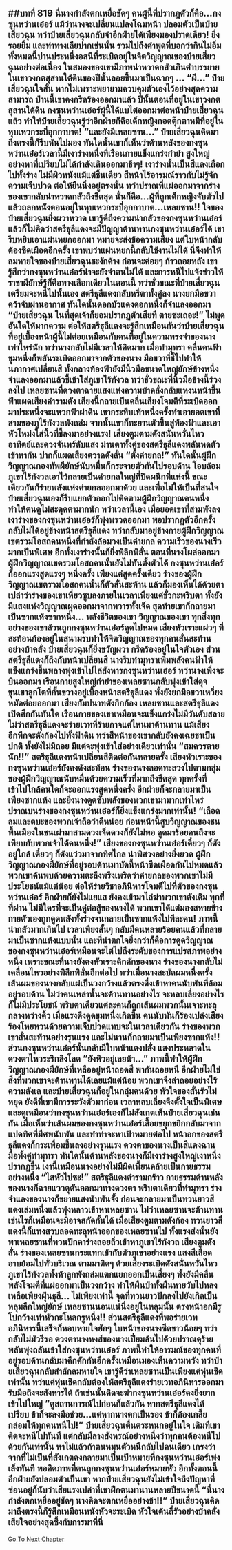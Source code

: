 ##บทที่ 819 นี่นางกำลังตกเหยื่อชัดๆ
คนผู้นี้ที่ปรากฏตัวก็คือ...กงซุนหว่านเอ๋อร์ แม้ว่านางจะเปลี่ยนแปลงโฉมหน้า ปลอมตัวเป็นป๋ายเสี่ยวฉุน ทว่าป๋ายเสี่ยวฉุนกลับจำอีกฝ่ายได้เพียงมองปราดเดียว!
ยิ่งรอยยิ้ม และท่าทางเลียปากเช่นนั้น รวมไปถึงคำพูดที่บอกว่ากินไม่อิ่ม ทั้งหมดนี้ปานประหนึ่งอสนีที่ระเบิดอยู่ในจิตวิญญาณของป๋ายเสี่ยวฉุนอย่างต่อเนื่อง
ในสมองของเขามีภาพน่าหวาดกลัวเกินคำบรรยายในเขาวงกตสุสานใต้ดินของปีนั้นลอยขึ้นมาเป็นฉากๆ ...
“ผี...” ป๋ายเสี่ยวฉุนใจสั่น หากไม่เพราะพยายามควบคุมตัวเองไว้อย่างสุดความสามารถ ป่านนี้เขาคงกรีดร้องออกมาแล้ว ปีนั้นตอนที่อยู่ในเขาวงกตสุสานใต้ดิน กงซุนหว่านเอ๋อร์ผู้นี้ได้แบไต๋ออกมาต่อหน้าป๋ายเสี่ยวฉุนแล้ว ทำให้ป๋ายเสี่ยวฉุนรู้ว่าอีกฝ่ายก็คือเด็กหญิงกอดตุ๊กตาหมีที่อยู่ในหุบเหวกระบี่อุกกาบาต!
“และยังมีเหลยซาน...” ป๋ายเสี่ยวฉุนคิดมาถึงตรงนี้ก็รีบหันไปมอง ทันใดนั้นเขาก็เห็นว่าด้านหลังของกงซุนหว่านเอ๋อร์เวลานี้มีเงาร่างหนึ่งที่เรือนกายแข็งแกร่งกำยำ สูงใหญ่อย่างหาที่เปรียบไม่ได้กำลังเดินออกมาช้าๆ!
เงาร่างนั้นเป็นสีแดงเถือกไปทั้งร่าง ไม่มีผิวหนังแม้แต่ชิ้นเดียว สีหน้าไร้อารมณ์ราวกับไม่รู้จักความเจ็บปวด ต่อให้ยืนนิ่งอยู่ตรงนั้น ทว่าปราณที่แผ่ออกมาจากร่างของเขากลับน่าหวาดกลัวถึงขีดสุด
นั่นก็คือ...ผู้ที่ถูกเด็กหญิงจับตัวไปแล้วถลกหนังตอนอยู่ในหุบเหวกระบี่อุกกาบาต...เหลยซาน!!
ใจของป๋ายเสี่ยวฉุนยิ่งผวาหวาด เขารู้ดีถึงความน่ากลัวของกงซุนหว่านเอ๋อร์ แล้วก็ไม่คิดว่าสตรีธุลีแดงจะมีปัญญาต้านทานกงซุนหว่านเอ๋อร์ได้ เขารีบหยิบเอาแผ่นหยกออกมา หมายจะส่งข้อความเสียง แต่ใบหน้ากลับต้องซีดเผือดอีกครั้ง เขาพบว่าแผ่นหยกนี้กลับใช้งานไม่ได้
นี่จึงทำให้ลมหายใจของป๋ายเสี่ยวฉุนชะงักค้าง ก่อนจะค่อยๆ ก้าวถอยหลัง เขารู้สึกว่ากงซุนหว่านเอ๋อร์น่าจะยังจำตนไม่ได้ และการหนีไปแจ้งข่าวให้ราชาผียักษ์รู้ก็คือทางเลือกเดียวในตอนนี้
ทว่าชั่วขณะที่ป๋ายเสี่ยวฉุนเตรียมจะหนีไปนั้นเอง สตรีธุลีแดงกลับหรี่ตาทั้งคู่ลง นางยกมือขวาคว้าจับผ่านอากาศ ทันใดนั้นดอกบัวแดงดอกหนึ่งก็จำแลงออกมา
“ป๋ายเสี่ยวฉุน ในที่สุดเจ้าก็ยอมปรากฏตัวเสียที ตายซะเถอะ!” ไม่พูดอันใดให้มากความ ต่อให้สตรีธุลีแดงจะรู้สึกเหมือนกันว่าป๋ายเสี่ยวฉุนที่อยู่เบื้องหน้าผู้นี้ไม่ค่อยเหมือนกับคนที่อยู่ในความทรงจำของนางเท่าไหร่นัก ทว่านางกลับไม่มีเวลาให้คิดมาก เมื่อทำมุทรา คลื่นคนฟ้าขุมหนึ่งก็พลันระเบิดออกมาจากตัวของนาง มือขวาที่ชี้ไปทำให้นภากาศเปลี่ยนสี ทั้งกลางท้องฟ้ายังมีนิ้วมือขนาดใหญ่ยักษ์ข้างหนึ่งจำแลงออกมาแล้วชี้เข้าใส่ภูเขาไร้กังวล
ทว่าชั่วขณะที่นิ้วมือข้างนี้ร่วงลงไป เหลยซานที่ดวงตาฉายแสงแห่งความบ้าคลั่งกลับแหงนหน้าขึ้นฟ้าแผดเสียงคำรามดัง เสียงนี้กลายเป็นคลื่นเสียงโจมตีที่ระเบิดออกมาประหนึ่งจะแหวกฟ้าผ่าดิน เขากระทืบเท้าหนึ่งครั้งทำเอายอดเขาที่สามของภูไร้กังวลพังถล่ม จากนั้นเขาก็ทะยานตัวขึ้นสู่ท้องฟ้าและเอาหัวโหม่งใส่นิ้วที่ชี้ลงมาอย่างแรง!
เสียงตูมตามดังสนั่นหวั่นไหว อาทิตย์และดวงจันทร์ดับแสง ม่านตาทั้งคู่ของสตรีธุลีแดงพลันหดตัวเข้าหากัน ปากก็แผดเสียงตวาดดังลั่น
“ตั้งค่ายกล!”
ทันใดนั้นผู้ฝึกวิญญาณกองทัพผียักษ์นับหมื่นก็กระจายตัวกันไปรอบด้าน โอบล้อมภูเขาไร้กังวลเอาไว้กลายเป็นค่ายกลใหญ่ที่ปิดผนึกที่แห่งนี้ ขณะเดียวกันก็ร่ายพลังแห่งค่ายกลออกมาด้วย
และเพื่อไม่ให้เป็นที่สนใจ ป๋ายเสี่ยวฉุนเองก็รีบแยกตัวออกไปติดตามผู้ฝึกวิญญาณคนหนึ่ง ทำให้ตนดูไม่สะดุดตามากนัก ทว่าเวลานี้เอง เมื่อยอดเขาที่สามพังลง เงาร่างของกงซุนหว่านเอ๋อร์ก็พุ่งพรวดออกมา พอปรากฏตัวอีกครั้งกลับไม่ได้อยู่ข้างหน้าสตรีธุลีแดง ทว่ากลับมาอยู่ข้างกายผู้ฝึกวิญญาณเขตรวมโอสถคนหนึ่งที่กำลังล้อมวงเป็นค่ายกล
ความเร็วของนางเร็วมากเป็นพิเศษ อีกทั้งเงาร่างนั้นก็ยิ่งพิลึกพิลั่น ตอนที่นางโผล่ออกมา ผู้ฝึกวิญญาณเขตรวมโอสถคนนั้นยังไม่ทันตั้งตัวได้ กงซุนหว่านเอ๋อร์ก็ออกแรงสูดแรงๆ หนึ่งครั้ง เพียงแค่สูดครั้งเดียว ร่างของผู้ฝึกวิญญาณเขตรวมโอสถคนนั้นก็ตัวสั่นสะท้าน แล้วก็มองเห็นได้ด้วยตาเปล่าว่าร่างของเขาเหี่ยวซูบลงภายในเวลาเพียงแค่ชั่วกะพริบตา ทั้งยังมีแสงแห่งวิญญาณผุดออกมาจากทวารทั้งเจ็ด สุดท้ายเขาก็กลายมาเป็นซากแห้งซากหนึ่ง...
พลังชีวิตของเขา วิญญาณของเขา ทุกสิ่งทุกอย่างของเขาล้วนถูกกงซุนหว่านเอ๋อร์ดูดไปหมด เสียงหัวเราะแผ่วๆ ที่สะท้อนก้องอยู่ในสนามรบทำให้จิตวิญญาณของทุกคนสั่นสะท้านอย่างบ้าคลั่ง
ป๋ายเสี่ยวฉุนก็ยิ่งขวัญผวา กรีดร้องอยู่ในใจตัวเอง ส่วนสตรีธุลีแดงก็ถึงกับหน้าเปลี่ยนสี นางรีบทำมุทราเพิ่มพลังคนฟ้าให้แข็งแกร่งขึ้นพลางพุ่งเข้าไปไล่สังหารกงซุนหว่านเอ๋อร์
ทว่านางเพิ่งจะบินออกมา เรือนกายสูงใหญ่กำยำของเหลยซานกลับพุ่งเข้าใส่ดุจขุนเขาลูกโตที่กั้นขวางอยู่เบื้องหน้าสตรีธุลีแดง ทั้งยังยกมือขวาเหวี่ยงหมัดต่อยออกมา
เสียงกัมปนาทดังกึกก้อง เหลยซานและสตรีธุลีแดงเปิดศึกกันทันใด เรือนกายของเขาเหมือนจะแข็งแกร่งไม่มีวันดับสลาย ไม่ว่าสตรีธุลีแดงจะร่ายเวทที่ร้ายกาจแค่ไหนมาต้านทาน แม้เสียงอึกทึกจะดังก้องไปทั้งฟ้าดิน ทว่าสีหน้าของเขากลับยังคงเฉยชาเป็นปกติ ทั้งยังไม่มีถอย มีแต่จะพุ่งเข้าใส่อย่างเดียวเท่านั้น
“สมควรตายนัก!!” สตรีธุลีแดงหน้าเปลี่ยนสีติดต่อกันหลายครั้ง เสียงหัวเราะของกงซุนหว่านเอ๋อร์ยังคงดังสะท้อน ร่างของนางลอดทะลวงไปตามกลุ่มของผู้ฝึกวิญญาณนับหมื่นด้วยความเร็วที่มากถึงขีดสุด ทุกครั้งที่เข้าไปใกล้คนใดก็จะออกแรงสูดหนึ่งครั้ง อีกฝ่ายก็จะกลายมาเป็นเพียงซากแห้ง
และยิ่งนางดูดซับพลังของพวกเขามามากเท่าไหร่ ปราณบนร่างของกงซุนหว่านเอ๋อร์ก็ยิ่งแข็งแกร่งมากเท่านั้น!
“เลือดลมและตบะของพวกเจ้าถือว่าดีหน่อย ก่อนหน้านี้สูบวิญญาณของชนพื้นเมืองในชนเผ่ามาสามดวงเจ็ดดวงก็ยังไม่พอ ดูดมาร้อยคนถึงจะเทียบกับพวกเจ้าได้คนหนึ่ง!” เสียงของกงซุนหว่านเอ๋อร์เดี๋ยวๆ ก็ดังอยู่ใกล้ เดี๋ยวๆ ก็ดังแว่วมาจากทิศไกล น่าพิศวงอย่างยิ่งยวด
ผู้ฝึกวิญญาณกองผียักษ์ที่อยู่รอบด้านมาบัดนี้หน้าซีดเผือดกันไปหมดแล้ว พวกเขาค้นพบด้วยความตะลึงพรึงเพริดว่าค่ายกลของพวกเขาไม่มีประโยชน์แม้แต่น้อย ต่อให้ร่ายวิชาอภินิหารโจมตีไปที่ตัวของกงซุนหว่านเอ๋อร์ อีกฝ่ายก็ยังไม่แยแส ยังคงเข้ามาไล่ฆ่าพวกเขาดังเดิม
ทุกที่ที่ผ่าน ไม่มีใครที่จะเป็นคู่ต่อสู้ของนางได้ พวกเขาได้แต่มองสหายข้างกายตัวเองถูกดูดพลังทั้งร่างจนกลายเป็นซากแห้งไปทีละคน!
ภาพนี้น่ากลัวมากเกินไป เวลาเพียงสั้นๆ กลับมีคนหลายร้อยคนแล้วที่กลายมาเป็นซากแห้งแบบนั้น และที่น่าตกใจยิ่งกว่าก็คือการดูดวิญญาณของกงซุนหว่านเอ๋อร์เหมือนจะไต่ไปถึงระดับของการแปรสภาพอย่างหนึ่ง เพราะขณะที่นางยังคงหัวเราะคิกคักของนาง ร่างของนางกลับไม่เคลื่อนไหวอย่างพิลึกพิลั่นอีกต่อไป ทว่าเมื่อนางสะบัดผมหนึ่งครั้ง เส้นผมของนางกลับแผ่เป็นวงกว้างแล้วตรงดิ่งเข้าหาคนนับพันที่ล้อมอยู่รอบด้าน ไม่ว่าคนเหล่านั้นจะต้านทานอย่างไร จะหลบเลี่ยงอย่างไรก็ไม่มีประโยชน์
พริบตาเดียวแต่ละคนก็ถูกเส้นผมพวกนั้นเจาะทะลุกลางหว่างคิ้ว เมื่อแรงดึงดูดขุมหนึ่งเกิดขึ้น คนนับพันก็ร้องเปล่งเสียงร้องโหยหวนด้วยความเจ็บปวดแทบจะในเวลาเดียวกัน ร่างของพวกเขาสั่นสะท้านอย่างรุนแรง และไม่นานก็กลายมาเป็นเพียงซากแห้ง!!
ส่วนกงซุนหว่านเอ๋อร์นั้นกลับมีใบหน้าแดงปลั่ง แสงประหลาดในดวงตาไหวระริกลิงโลด
“ยังหิวอยู่เลยน้า...”
ภาพนี้ทำให้ผู้ฝึกวิญญาณกองผียักษ์ที่เหลืออยู่หน้าถอดสี พากันถอยหนี อีกฝ่ายไม่ใช่สิ่งที่พวกเขาจะต้านทานได้เลยแม้แต่น้อย พวกเขาจึงล่าถอยอย่างไร้ความลังเล และป๋ายเสี่ยวฉุนก็อยู่ในกลุ่มคนด้วย หัวใจของสั่นรัวไม่หยุด ยังดีที่เขามีการระวังตัวมาก่อน เวลาหลบเลี่ยงจึงตั้งใจเป็นพิเศษ และดูเหมือนว่ากงซุนหว่านเอ๋อร์เองก็ไม่สังเกตเห็นป๋ายเสี่ยวฉุนเช่นกัน
เมื่อเห็นว่าเส้นผมของกงซุนหว่านเอ๋อร์เลื้อยขยุกขยิกกลับมาจากแปดทิศที่มีศพนับพัน และทำท่าจะหาเป้าหมายต่อไป หน้าอกของสตรีธุลีแดงก็กระเพื่อมขึ้นลงอย่างรุนแรง ดวงตาของนางเป็นสีแดงฉาน มือทั้งคู่ทำมุทรา ทันใดนั้นด้านหลังของนางก็มีเงาร่างสูงใหญ่เงาหนึ่งปรากฏขึ้น เงานี้เหมือนนางอย่างไม่มีผิดเพี้ยนคล้ายเป็นกายธรรมอย่างหนึ่ง
“ไสหัวไปซะ!” สตรีธุลีแดงคำรามกร้าว กายธรรมด้านหลังของนางก็ฉายแววดุดันออกมาทางดวงตา พริบตาเดียวที่ทำมุทรา ร่างจำแลงของนางก็ขยายแสงนับพันจั้ง ก่อนจะกลายมาเป็นทวนยาวสีแดงเล่มหนึ่งแล้วพุ่งหลาวเข้าหาเหลยซาน
ไม่ว่าเหลยซานจะต้านทานเช่นไรก็เหมือนจะมิอาจสกัดกั้นได้ เมื่อเสียงตูมตามดังก้อง ทวนยาวสีแดงนี้ก็แทงสวบลอดทะลุหน้าออกของเหลยซานไป ทั้งแรงส่งนั้นยังพาเหลยซานที่ทวนปักคาร่างลอยลิ่วเข้าหาภูเขาไร้กังวล
เสียงตูมดังลั่น ร่างของเหลยซานกระแทกเข้ากับตัวภูเขาอย่างแรง แสงสีเลือดอาบย้อมไปทั่วบริเวณ ตามมาติดๆ ด้วยเสียงระเบิดดังสนั่นหวั่นไหว ภูเขาไร้กังวลทั้งห้าลูกพังถล่มแตกแยกออกเป็นเสี่ยงๆ ทั้งยังมีคลื่นพลังโจมตีที่แผ่ออกมาเป็นวงกว้าง ทำให้ผืนป่าทั้งผืนหายวับไปหลงเหลือเพียงฝุ่นธุลี...
ไม่เพียงเท่านี้ จุดที่ทวนยาวปักลงไปยังเกิดเป็นหลุมลึกใหญ่ยักษ์ เหลยซานนอนแน่นิ่งอยู่ในหลุมนั้น ตรงหน้าอกมีรูโบ๋กว้างเท่าหัวกะโหลกรูหนึ่ง!!
ส่วนสตรีธุลีแดงที่พอร่ายเวทอภินิหารนี้เสร็จก็หอบหายใจฮักๆ ใบหน้าของนางซีดขาวน้อยๆ ทว่ากลับไม่มัวรีรอ ดวงตานางหงส์ของนางเปี่ยมล้นไปด้วยปราณดุร้าย พลันพุ่งถลันเข้าใส่กงซุนหว่านเอ๋อร์
ภาพนี้ทำให้อารมณ์ของทุกคนที่อยู่รอบด้านกลับมาคึกคักกันอีกครั้งเหมือนมองเห็นความหวัง ทว่าป๋ายเสี่ยวฉุนกลับสำลักลมหายใจ เขารู้ดีว่าเหลยซานเป็นเพียงแค่หุ่นเชิดเท่านั้น ทว่าแค่หุ่นเชิดกลับต้องให้สตรีธุลีแดงร่ายเวทอภินิหารออกมารับมือถึงจะสังหารได้ ถ้าเช่นนั้นคิดจะฆ่ากงซุนหว่านเอ๋อร์คงยิ่งยากเข้าไปใหญ่
“ดูสถานการณ์ไปก่อนก็แล้วกัน หากสตรีธุลีแดงได้เปรียบ ข้าก็จะลงมือช่วย...แต่หากนางตกเป็นรอง ข้าก็ต้องเกลี้ยกล่อมให้ทุกคนหนีไป!” ป๋ายเสี่ยวฉุนตื่นตระหนกอยู่ในใจ เดิมทีเขาคิดจะหนีไปทันที แต่กลับมีลางสังหรณ์อย่างหนึ่งว่าทุกคนต้องหนีไปด้วยกันเท่านั้น หาไม่แล้วถ้าตนหมุนตัวหนีกลับไปคนเดียว เกรงว่าจากที่ไม่เป็นที่สังเกตคงกลายมาเป็นเป้าหมายที่กงซุนหว่านเอ๋อร์เพ่งเล็งทันที
พอคิดภาพที่ตนถูกกงซุนหว่านเอ๋อร์หมายหัว อีกทั้งตอนนี้อีกฝ่ายยังปลอมตัวเป็นเขา หากป๋ายเสี่ยวฉุนยังไม่เข้าใจถึงปัญหาที่ซ่อนอยู่ก็นับว่าเสียแรงเปล่าที่เขาฝึกตนมานานหลายปีขนาดนี้
“นี่นางกำลังตกเหยื่ออยู่ชัดๆ นางคิดจะตกเหยื่ออย่างข้า!!” ป๋ายเสี่ยวฉุนคิดมาถึงตรงนี้ก็รู้สึกเหมือนหนังหัวจะระเบิด หัวใจเต้นถี่รัวอย่างบ้าคลั่ง เสียใจอย่างสุดซึ้งกับการมาที่นี่
------


[Go To Next Chapter]( ./257.md)